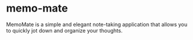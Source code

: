 # memo-mate
 MemoMate is a simple and elegant note-taking application that allows you to quickly jot down and organize your thoughts.
